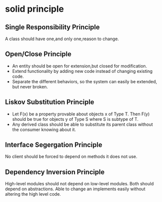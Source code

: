 # solid principle
## Single Responsibility Principle
A class should have one,and only one,reason to change.
## Open/Close Principle
* An entity should be open for extension,but closed for modification.
* Extend functionality by adding new code instead of changing existing code.
* Separate the different behaviors, so the system can easily be extended, but never broken.
## Liskov Substitution Principle
* Let F(x) be a property provable about objects x of Type T. Then F(y)
should be true for objects y of Type S where S is subtype of T.
* Any derived class should be able to substitute its parent class without
the consumer knowing about it.
## Interface Segergation Principle
No client should be forced to depend on methods it does not use.
## Dependency Inversion Principle
High-level modules should not depend on low-level modules. Both should
depend on abstractions.
Able to change an implements easily without altering the high level code.
